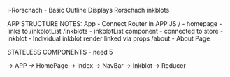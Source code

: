 i-Rorschach - Basic Outline
	Displays Rorschach inkblots

APP STRUCTURE NOTES:
App - Connect Router in APP.JS 
  /         - homepage - links to /inkblotList
	/inkblots   - inkblotList component - connected to store
				- inkblot - Individual inkblot render linked via props
	/about		- About Page

STATELESS COMPONENTS - need 5
	
-> APP 	-> HomePage
	   	-> Index
		-> NavBar
		-> Inkblot
		-> Reducer
